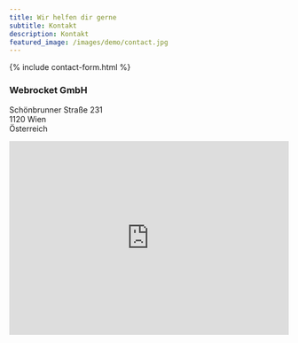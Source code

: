 ```yaml
---
title: Wir helfen dir gerne
subtitle: Kontakt
description: Kontakt
featured_image: /images/demo/contact.jpg
---
```


{% include contact-form.html %}

<div class="custom-row">
  <div class="custom-col no-margin">
  <h3>Webrocket GmbH</h3>
    <p>
    Schönbrunner Straße 231
    <br/>
    1120 Wien
    <br/>
    Österreich
    </p>
  </div>
  <div class="custom-col no-margin">
    <iframe src="https://www.google.com/maps/embed?pb=!1m18!1m12!1m3!1d2660.182668736411!2d16.33135661482316!3d48.183831855918555!2m3!1f0!2f0!3f0!3m2!1i1024!2i768!4f13.1!3m3!1m2!1s0x476da827f1d64c09%3A0xe3037a5e674bb6c4!2sWebrocket%20GmbH!5e0!3m2!1sde!2sat!4v1654610473558!5m2!1sde!2sat" height="350" class="custom-map" style="width:100%;border:0;" allowfullscreen="" loading="lazy" referrerpolicy="no-referrer-when-downgrade"></iframe>
  </div>
</div>
